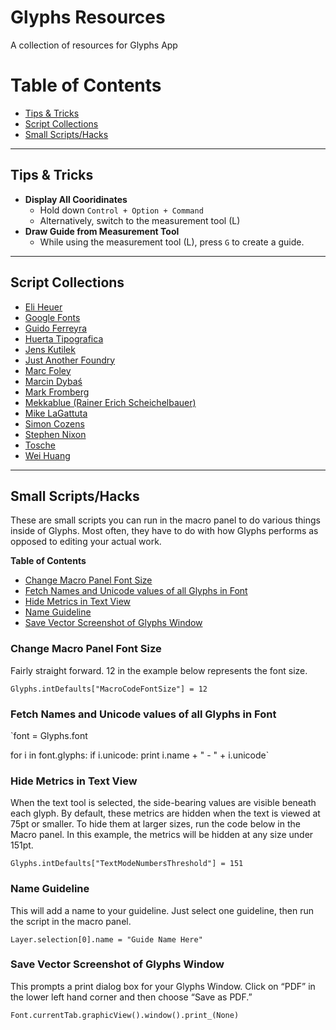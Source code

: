 # Glyphs Resources
A collection of resources for Glyphs App

# Table of Contents
- [Tips & Tricks](#tips--tricks)
- [Script Collections](#script-collections)
- [Small Scripts/Hacks](#small-scriptshacks)

---

## Tips & Tricks

- **Display All Cooridinates**
  - Hold down `Control + Option + Command`
  - Alternatively, switch to the measurement tool (L)
- **Draw Guide from Measurement Tool**
  - While using the measurement tool (L), press `G` to create a guide.

---

## Script Collections
- [Eli Heuer](https://github.com/eliheuer/vanilla-free-glyphs-scripts)
- [Google Fonts](https://github.com/googlefonts/gf-glyphs-scripts)
- [Guido Ferreyra](https://github.com/guidoferreyra/Glyphs-Scripts)
- [Huerta Tipografica](https://github.com/huertatipografica/huertatipografica-scripts)
- [Jens Kutilek](https://github.com/jenskutilek/Glyphs-Scripts)
- [Just Another Foundry](https://github.com/justanotherfoundry/font-production)
- [Marc Foley](https://github.com/m4rc1e/mf-glyphs-scripts)
- [Marcin Dybaś](https://github.com/dyyybek/Glyphs-Scripts)
- [Mark Fromberg](https://github.com/Mark2Mark/Glyphsapp-Scripts-Free)
- [Mekkablue (Rainer Erich Scheichelbauer)](https://github.com/mekkablue/Glyphs-Scripts)
- [Mike LaGattuta](https://github.com/mjlagattuta/Glyphs-Scripts)
- [Simon Cozens](https://github.com/simoncozens/GlyphsScripts)
- [Stephen Nixon](https://github.com/thundernixon/glyphs_scripts)
- [Tosche](https://github.com/Tosche/Glyphs-Scripts)
- [Wei Huang](https://github.com/weiweihuanghuang/wei-glyphs-scripts)

---

## Small Scripts/Hacks
These are small scripts you can run in the macro panel to do various things inside of Glyphs. Most often, they have to do with how Glyphs performs as opposed to editing your actual work.

**Table of Contents**
- [Change Macro Panel Font Size](#change-macro-panel-font-size)
- [Fetch Names and Unicode values of all Glyphs in Font](#fetch-names-and-unicode-values-of-all-glyphs-in-font)
- [Hide Metrics in Text View](#hide-metrics-in-text-view)
- [Name Guideline](#name-guideline)
- [Save Vector Screenshot of Glyphs Window](#save-vector-screenshot-of-glyphs-window)

### Change Macro Panel Font Size
Fairly straight forward. 12 in the example below represents the font size.

`Glyphs.intDefaults["MacroCodeFontSize"] = 12`

### Fetch Names and Unicode values of all Glyphs in Font

`font = Glyphs.font

for i in font.glyphs:
    if i.unicode:
        print i.name + " - " + i.unicode`

### Hide Metrics in Text View
When the text tool is selected, the side-bearing values are visible beneath each glyph. By default, these metrics are hidden when the text is viewed at 75pt or smaller. To hide them at larger sizes, run the code below in the Macro panel. In this example, the metrics will be hidden at any size under 151pt.

`Glyphs.intDefaults["TextModeNumbersThreshold"] = 151`

### Name Guideline
This will add a name to your guideline. Just select one guideline, then run the script in the macro panel.

`Layer.selection[0].name = "Guide Name Here"`

### Save Vector Screenshot of Glyphs Window
This prompts a print dialog box for your Glyphs Window. Click on “PDF” in the lower left hand corner and then choose “Save as PDF.”

`Font.currentTab.graphicView().window().print_(None)`

